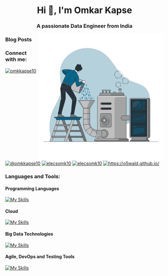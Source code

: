 <h1 align="center">Hi 👋, I'm Omkar Kapse</h1>
<h3 align="center">A passionate Data Engineer from India</h3>
<img align="right" alt="Coding" width="400" src="https://github.com/elecsomk10/elecsomk10/blob/main/Resources/Data%20Engineering%20PNG.png">

<!-- 
//To add git hub profile views
<p align="left"> <img src="https://komarev.com/ghpvc/?username=elecsomk10&label=Profile%20views&color=0e75b6&style=flat" alt="elecsomk10" /> </p>
//To add git hub trophies
<p align="left"> <a href="https://github.com/ryo-ma/github-profile-trophy"><img src="https://github-profile-trophy.vercel.app/?username=elecsomk10" alt="elecsomk10" /></a> </p>
-->

### Blog Posts
<!-- BLOG-POST-LIST:START -->
<!-- BLOG-POST-LIST:END -->
<h3 align="left">Connect with me:</h3>
<p align="left">
<a href="https://linkedin.com/in/omkkapse10" target="blank"><img align="center" src="https://raw.githubusercontent.com/rahuldkjain/github-profile-readme-generator/master/src/images/icons/Social/linked-in-alt.svg" alt="omkkapse10" height="40" width="40" /></a>
<a href="https://www.youtube.com/@omkkapse10" target="blank"><img align="center" src="https://raw.githubusercontent.com/rahuldkjain/github-profile-readme-generator/master/src/images/icons/Social/youtube.svg" alt="@omkkapse10" height="40" width="40" /></a>
<a href="https://www.codechef.com/users/elecsomk10" target="blank"><img align="center" src="https://cdn.jsdelivr.net/npm/simple-icons@3.1.0/icons/codechef.svg" alt="elecsomk10" height="40" width="40" /></a>
<a href="https://www.hackerrank.com/elecsomk10" target="blank"><img align="center" src="https://raw.githubusercontent.com/rahuldkjain/github-profile-readme-generator/master/src/images/icons/Social/hackerrank.svg" alt="elecsomk10" height="40" width="40" /></a>
<a href="https://o5wald.github.io/" target="blank"><img align="center" src="https://cdn-icons-png.flaticon.com/512/5234/5234318.png" alt="https://o5wald.github.io/" height="40" width="40" /></a>
</p>

<h3 align="left">Languages and Tools:</h3>
<h4 align="left">Programming Languages</h4>

[![My Skills](https://simpleskill.icons.workers.dev/svg?i=python,R,Scala&perline=5)](https://simpleicons.org)

<h4 align="left">Cloud</h4>

[![My Skills](https://simpleskill.icons.workers.dev/svg?i=amazonaws,microsoftazure&perline=5)](https://simpleicons.org)

<h4 align="left">Big Data Technologies</h4>

[![My Skills](https://simpleskill.icons.workers.dev/svg?i=apachehadoop,apachehive,apachespark,apachekafka,apachecassandra&perline=5)](https://simpleicons.org)

<h4 align="left">Agile, DevOps and Testing Tools</h4>

[![My Skills](https://simpleskill.icons.workers.dev/svg?i=git,gnubash,linux,jenkins,jira,databricks,snowflake&perline=5)](https://simpleicons.org)


<!-- 
<p><img align="left" src="https://github-readme-stats.vercel.app/api/top-langs?username=elecsomk10&show_icons=true&locale=en&layout=compact" alt="elecsomk10" /></p>

<p>&nbsp;<img align="center" src="https://github-readme-stats.vercel.app/api?username=elecsomk10&show_icons=true&locale=en" alt="elecsomk10" /></p>

<p><img align="center" src="https://github-readme-streak-stats.herokuapp.com/?user=elecsomk10&" alt="elecsomk10" /></p>

<h4 align="left">Programming Languages</h4>

[![My Skills](https://skillicons.dev/icons?i=java,python,scala&theme=light)](https://skillicons.dev)

<h4 align="left">Cloud</h4>

[![My Skills](https://skillicons.dev/icons?i=aws,azure,gcp&theme=light)](https://skillicons.dev)
-->
